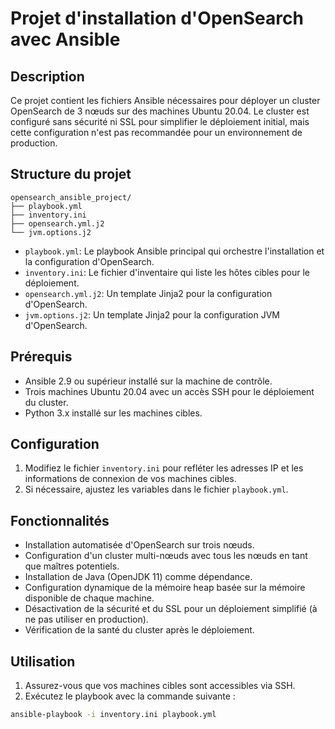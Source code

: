 # Projet d'installation d'OpenSearch avec Ansible

## Description

Ce projet contient les fichiers Ansible nécessaires pour déployer un cluster OpenSearch de 3 nœuds sur des machines Ubuntu 20.04. Le cluster est configuré sans sécurité ni SSL pour simplifier le déploiement initial, mais cette configuration n'est pas recommandée pour un environnement de production.

## Structure du projet
    opensearch_ansible_project/
    ├── playbook.yml
    ├── inventory.ini
    ├── opensearch.yml.j2
    └── jvm.options.j2

- `playbook.yml`: Le playbook Ansible principal qui orchestre l'installation et la configuration d'OpenSearch.
- `inventory.ini`: Le fichier d'inventaire qui liste les hôtes cibles pour le déploiement.
- `opensearch.yml.j2`: Un template Jinja2 pour la configuration d'OpenSearch.
- `jvm.options.j2`: Un template Jinja2 pour la configuration JVM d'OpenSearch.

## Prérequis

- Ansible 2.9 ou supérieur installé sur la machine de contrôle.
- Trois machines Ubuntu 20.04 avec un accès SSH pour le déploiement du cluster.
- Python 3.x installé sur les machines cibles.

## Configuration

1. Modifiez le fichier `inventory.ini` pour refléter les adresses IP et les informations de connexion de vos machines cibles.
2. Si nécessaire, ajustez les variables dans le fichier `playbook.yml`.

## Fonctionnalités

- Installation automatisée d'OpenSearch sur trois nœuds.
- Configuration d'un cluster multi-nœuds avec tous les nœuds en tant que maîtres potentiels.
- Installation de Java (OpenJDK 11) comme dépendance.
- Configuration dynamique de la mémoire heap basée sur la mémoire disponible de chaque machine.
- Désactivation de la sécurité et du SSL pour un déploiement simplifié (à ne pas utiliser en production).
- Vérification de la santé du cluster après le déploiement.

## Utilisation

1. Assurez-vous que vos machines cibles sont accessibles via SSH.
2. Exécutez le playbook avec la commande suivante :

```bash
ansible-playbook -i inventory.ini playbook.yml
```
